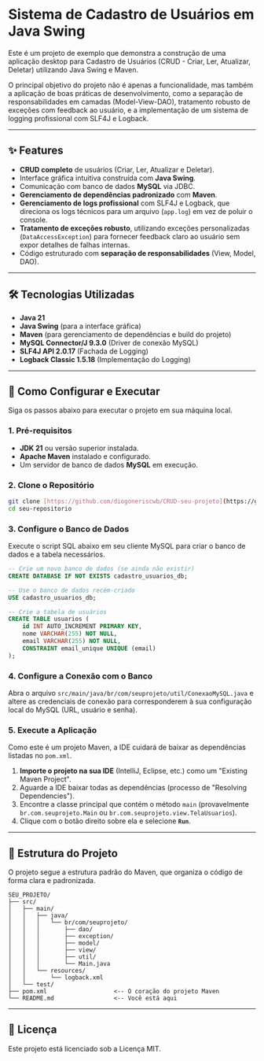 # Sistema de Cadastro de Usuários em Java Swing

Este é um projeto de exemplo que demonstra a construção de uma aplicação desktop para Cadastro de Usuários (CRUD - Criar, Ler, Atualizar, Deletar) utilizando Java Swing e Maven.

O principal objetivo do projeto não é apenas a funcionalidade, mas também a aplicação de boas práticas de desenvolvimento, como a separação de responsabilidades em camadas (Model-View-DAO), tratamento robusto de exceções com feedback ao usuário, e a implementação de um sistema de logging profissional com SLF4J e Logback.

---

## ✨ Features

* **CRUD completo** de usuários (Criar, Ler, Atualizar e Deletar).
* Interface gráfica intuitiva construída com **Java Swing**.
* Comunicação com banco de dados **MySQL** via JDBC.
* **Gerenciamento de dependências padronizado** com **Maven**.
* **Gerenciamento de logs profissional** com SLF4J e Logback, que direciona os logs técnicos para um arquivo (`app.log`) em vez de poluir o console.
* **Tratamento de exceções robusto**, utilizando exceções personalizadas (`DataAccessException`) para fornecer feedback claro ao usuário sem expor detalhes de falhas internas.
* Código estruturado com **separação de responsabilidades** (View, Model, DAO).

---

## 🛠️ Tecnologias Utilizadas

* **Java 21**
* **Java Swing** (para a interface gráfica)
* **Maven** (para gerenciamento de dependências e build do projeto)
* **MySQL Connector/J 9.3.0** (Driver de conexão MySQL)
* **SLF4J API 2.0.17** (Fachada de Logging)
* **Logback Classic 1.5.18** (Implementação do Logging)

---

## 🚀 Como Configurar e Executar

Siga os passos abaixo para executar o projeto em sua máquina local.

### 1. Pré-requisitos

* **JDK 21** ou versão superior instalada.
* **Apache Maven** instalado e configurado.
* Um servidor de banco de dados **MySQL** em execução.

### 2. Clone o Repositório

```bash
git clone [https://github.com/diogoneriscwb/CRUD-seu-projeto](https://github.com/diogoneriscwb/CRUD-seu-projeto)
cd seu-repositorio
```

### 3. Configure o Banco de Dados

Execute o script SQL abaixo em seu cliente MySQL para criar o banco de dados e a tabela necessários.

```sql
-- Crie um novo banco de dados (se ainda não existir)
CREATE DATABASE IF NOT EXISTS cadastro_usuarios_db;

-- Use o banco de dados recém-criado
USE cadastro_usuarios_db;

-- Crie a tabela de usuários
CREATE TABLE usuarios (
    id INT AUTO_INCREMENT PRIMARY KEY,
    nome VARCHAR(255) NOT NULL,
    email VARCHAR(255) NOT NULL,
    CONSTRAINT email_unique UNIQUE (email)
);
```

### 4. Configure a Conexão com o Banco

Abra o arquivo `src/main/java/br/com/seuprojeto/util/ConexaoMySQL.java` e altere as credenciais de conexão para corresponderem à sua configuração local do MySQL (URL, usuário e senha).

### 5. Execute a Aplicação

Como este é um projeto Maven, a IDE cuidará de baixar as dependências listadas no `pom.xml`.

1.  **Importe o projeto na sua IDE** (IntelliJ, Eclipse, etc.) como um "Existing Maven Project".
2.  Aguarde a IDE baixar todas as dependências (processo de "Resolving Dependencies").
3.  Encontre a classe principal que contém o método `main` (provavelmente `br.com.seuprojeto.Main` ou `br.com.seuprojeto.view.TelaUsuarios`).
4.  Clique com o botão direito sobre ela e selecione **`Run`**.

---

## 📂 Estrutura do Projeto

O projeto segue a estrutura padrão do Maven, que organiza o código de forma clara e padronizada.

```
SEU_PROJETO/
├── src/
│   ├── main/
│   │   ├── java/
│   │   │   └── br/com/seuprojeto/
│   │   │       ├── dao/
│   │   │       ├── exception/
│   │   │       ├── model/
│   │   │       ├── view/
│   │   │       ├── util/
│   │   │       └── Main.java
│   │   └── resources/
│   │       └── logback.xml
│   └── test/
├── pom.xml                   <-- O coração do projeto Maven
└── README.md                 <-- Você está aqui
```

---

## 📜 Licença

Este projeto está licenciado sob a Licença MIT.
